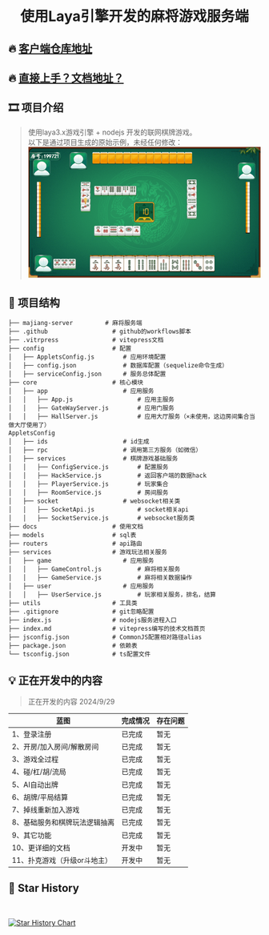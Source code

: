 # <p align="center">使用Laya引擎开发的麻将游戏服务端</p>

## 🔥 [客户端仓库地址](https://github.com/liumengniu/majiang)
## 🔥 [直接上手？文档地址？](https://liumengniu.github.io/majiang-server/)

[//]: # (https://github.com/ikatyang/emoji-cheat-sheet 表情仓库)


## 🎞️ 项目介绍

> 使用laya3.x游戏引擎 + nodejs 开发的联网棋牌游戏。 \
> 以下是通过项目生成的原始示例，未经任何修改：
> ![img.png](./screenshot/麻将.gif)


## 🎨 项目结构

```
├── majiang-server         # 麻将服务端
├── .github                  # github的workflows脚本
├── .vitrpress               # vitepress文档
├── config                   # 配置
│   ├── AppletsConfig.js        # 应用环境配置   
│   ├── config.json             # 数据库配置（sequelize命令生成）       
│   ├── serviceConfig.json      # 服务总体配置  
├── core                     # 核心模块
│   ├── app                     # 应用服务  
│   │   ├── App.js                  # 应用主服务  
│   │   ├── GateWayServer.js        # 应用门服务  
│   │   ├── HallServer.js           # 应用大厅服务（×未使用，这边房间集合当做大厅使用了）
AppletsConfig
│   ├── ids                     # id生成  
│   ├── rpc                     # 调用第三方服务（如微信）  
│   ├── services                # 棋牌游戏基础服务  
│   │   ├── ConfigService.js        # 配置服务 
│   │   ├── HackService.js          # 返回客户端的数据hack  
│   │   ├── PlayerService.js        # 玩家集合 
│   │   ├── RoomService.js          # 房间服务
│   ├── socket                  # websocket相关类  
│   │   ├── SocketApi.js            # socket相关api
│   │   ├── SocketService.js        # websocket服务类
├── docs                     # 使用文档
├── models                   # sql表
├── routers                  # api路由
├── services                 # 游戏玩法相关服务
│   ├── game                    # 应用服务  
│   │   ├── GameControl.js          # 麻将相关服务  
│   │   ├── GameService.js          # 麻将相关数据操作 
│   ├── user                    # 应用服务  
│   │   ├── UserService.js          # 玩家相关服务，排名，结算  
├── utils                    # 工具类
├── .gitignore               # git忽略配置
├── index.js                 # nodejs服务进程入口
├── index.md                 # vitepress编写的技术文档首页
├── jsconfig.json            # CommonJS配置相对路径alias
├── package.json             # 依赖表
└── tsconfig.json            # ts配置文件
```

## 💡 正在开发中的内容

> 正在开发的内容 2024/9/29
>

| 蓝图                         | 完成情况       | 存在问题        |
|-----------------------------|------------|-------------|
| 1、登录注册                   | 已完成     | 暂无  |
| 2、开房/加入房间/解散房间        | 已完成     | 暂无  |
| 3、游戏全过程                  | 已完成     | 暂无  |
| 4、碰/杠/胡/流局               | 已完成     | 暂无  |
| 5、AI自动出牌                  | 已完成     | 暂无  |
| 6、胡牌/平局结算               | 已完成     | 暂无  |
| 7、掉线重新加入游戏             | 已完成     | 暂无  |
| 8、基础服务和棋牌玩法逻辑抽离     | 已完成     | 暂无  |
| 9、其它功能                    | 已完成     | 暂无  |
| 10、更详细的文档                | 开发中     | 暂无  |
| 11、扑克游戏（升级or斗地主）     | 开发中     | 暂无  |


## 🌟 Star History
<br>


[![Star History Chart](https://api.star-history.com/svg?repos=liumengniu/majiang-server&type=Timeline)](https://api.star-history.com/svg?repos=liumengniu/majiang-server&type=Timeline)